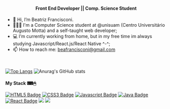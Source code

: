 
<h4 align="center"> Front End Developer || Comp. Science Student</h4> 

- 👋 Hi, I’m Beatriz Francisconi.
- 👩🏾‍💻 I'm a Computer Science student at @unisuam (Centro Universitário Augusto Motta) and a self-taught web developer;
- 💻 I’m currently working from home, but in my free time im always studying Javascript/React.js/React Native ^-^;
- 📫 How to reach me: beafrancisconi@gmail.com
<br>

<div style="display: inline_block" align="left">
  
[![Top Langs](https://github-readme-stats.vercel.app/api/top-langs/?username=beathedev&theme=gruvbox&show_icons=true)](https://github.com/beathedev/github-readme-stats)
![Anurag's GitHub stats](https://github-readme-stats.vercel.app/api?username=beathedev&theme=gruvbox&show_icons=true)
  
</div>

<div style="display: inline_block" align="left">
  
  <h4> My Stack ⌨🖱 </h4> 
  
[![HTML5 Badge](https://img.shields.io/badge/HTML-E34F26?style=flat-square-badge&logo=html5&logoColor=white&link=)]()
[![CSS3 Badge](https://img.shields.io/badge/CSS-1572B6?style=flat-square-badge&logo=css3&logoColor=white&link=)]()
[![Javascript Badge](https://img.shields.io/badge/JavaScript-F7DF1E?style=flat-square-badge&logo=javascript&logoColor=white&link=)]()
[![Java Badge](https://img.shields.io/badge/Java-EA4335?style=flat-square-badge&logo=Java&logoColor=white&link=)]()
[![React Badge](https://img.shields.io/badge/React-16A9F5?style=flat-square-badge&logo=React&logoColor=white&link=)]()
<img src="https://img.shields.io/badge/MySQL-005C84?style=for-the-badge&logo=mysql&logoColor=white"/>
<img src="https://img.shields.io/badge/firebase-ffca28?style=for-the-badge&logo=firebase&logoColor=black"/>
</div>


